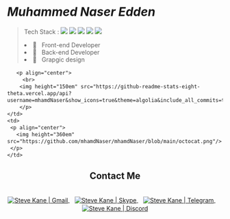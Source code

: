 # ***Muhammed Naser Edden***

> Tech Stack :
     <span>
          <img src="https://img.shields.io/badge/-HTML-orange">
          <img src="https://img.shields.io/badge/-CSS-blue">
          <img src="https://img.shields.io/badge/-JavaScript-yellow" />
          <img src="https://img.shields.io/badge/-Bootstrap-blueviolet" />
          <img src="https://img.shields.io/badge/-PHP-blue" />
          <!--
                <br>
                <img src="https://img.shields.io/badge/-ReactJs-61DAFB?logo=react&logoColor=white&style=for-the-badge" />
                <img src="https://img.shields.io/badge/-Vue.js-4FC08D?logo=Vue.js&logoColor=white&style=for-the-badge" />
                <br>
                <img src="https://img.shields.io/badge/-AngularJs-DD0031?logo=angular&logoColor=white&style=for-the-badge" />
                <img src="https://img.shields.io/badge/-Solidity-363636?logo=Solidity&logoColor=white&style=for-the-badge" />
                <img src="https://img.shields.io/badge/-Web3.js-F16822?logo=Web3.js&logoColor=whte&style=for-the-badge" />
                <br>
                <img src="https://img.shields.io/badge/-Ethereum-3C3C3D?logo=Ethereum&logoColor=whte&style=for-the-badge" />
                <img src="https://img.shields.io/badge/-TypeScript-3178C6?logo=TypeScript&logoColor=white&style=for-the-badge" />
                <img src="https://img.shields.io/badge/-NodeJs-339933?logo=Node.js&logoColor=white&style=for-the-badge" />
                <img src="https://img.shields.io/badge/-Python-3776AB?logo=Python&logoColor=white&style=for-the-badge" />
                <br>
                <img src="https://img.shields.io/badge/-MySql-4479A1?logo=mysql&logoColor=white&style=for-the-badge" />
                <img src="https://img.shields.io/badge/-SQLite-003B57?logo=sqlite&logoColor=white&style=for-the-badge" />
                <img src="https://img.shields.io/badge/-MongoDB-47A248?logo=MongoDB&logoColor=white&style=for-the-badge" />
                <br> 
           -->
               <!-- 
               <li>🎓 &nbsp; B.Sc of Computer Science</li>
               <li>👑 &nbsp; Blockchain Developer </li>
               -->
               <li>👑 &nbsp; Front-end Developer </li>
               <li>👑 &nbsp; Back-end Developer </li>
               <li>👑 &nbsp; Grapgic design </li>
     </span>
  
          
       <p align="center">
         <br>
        <img height="150em" src="https://github-readme-stats-eight-theta.vercel.app/api?username=mhamdNaser&show_icons=true&theme=algolia&include_all_commits=true&count_private=true"/>
        </p>
    </td>
    <td>
     <p align="center">
       <img height="360em" src="https://github.com/mhamdNaser/mhamdNaser/blob/main/octocat.png"/>
     </p>
    </td>
  </tr>
  <tr>
   <td>
     
   </td>
   <td>
    <div align="center">
      <h2><b>Contact Me</b></h2>
      <br>
      <a href="#" >
      <img align="center" alt="Steve Kane | Gmail" width="30em" src="https://img.icons8.com/fluency/452/gmail.png" />
      </a> &nbsp;&nbsp;
      <a href="#" >
      <img align="center" alt="Steve Kane | Skype" width="30em" src="https://img.icons8.com/3d-fluency/344/skype-2019.png" />
      </a> &nbsp;&nbsp;
      <a href="#" style="margin-right: 8px">
      <img align="center" alt="Steve Kane | Telegram" width="30em" src="https://img.icons8.com/3d-fluency/452/telegram.png" />
      </a> &nbsp;&nbsp;
      <a href="#" >
      <img align="center" alt="Steve Kane | Discord" width="30em" src="https://img.icons8.com/avantgarde/452/discord-logo.png" />
      </a>
      <br>
      <br>
    </div>
   </td>
  </tr>

